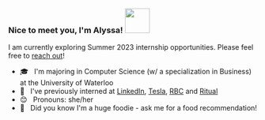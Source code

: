 <!-- <p align="center">
  <img src="https://64.media.tumblr.com/ef7d6711d5725003221f835edf723a31/tumblr_orswviR7Yb1s35qyfo1_1280.gifv" width="400">
</p> -->
### Nice to meet you, I'm Alyssa! <img src="https://media.giphy.com/media/mGcNjsfWAjY5AEZNw6/giphy.gif" width="50">
I am currently exploring Summer 2023 internship opportunities. Please feel free to [reach out](https://www.linkedin.com/in/alyssa-gao/)!
- 🎓 &nbsp; I'm majoring in Computer Science (w/ a specialization in Business) at the University of Waterloo
- 🌱 &nbsp; I've previously interned at [LinkedIn](https://linkedin.com), [Tesla](https://tesla.com), [RBC](https://www.rbc.com/) and [Ritual](https://ritual.co/)
- 😊 &nbsp; Pronouns: she/her
- 🍜 &nbsp; Did you know I'm a huge foodie - ask me for a food recommendation!
